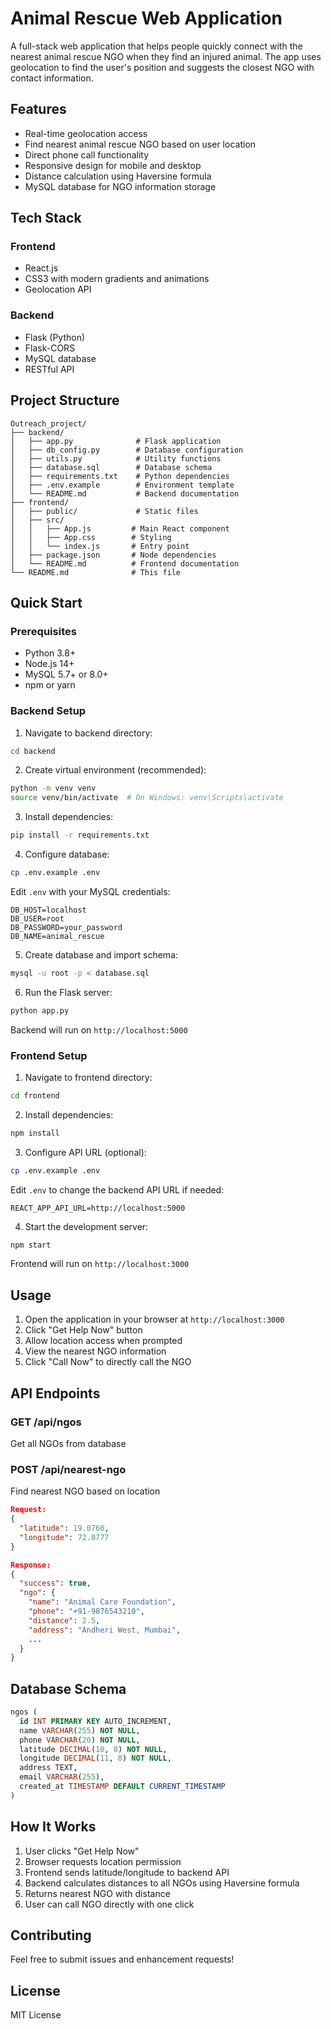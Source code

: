 # Animal Rescue Web Application

A full-stack web application that helps people quickly connect with the nearest animal rescue NGO when they find an injured animal. The app uses geolocation to find the user's position and suggests the closest NGO with contact information.

## Features

- Real-time geolocation access
- Find nearest animal rescue NGO based on user location
- Direct phone call functionality
- Responsive design for mobile and desktop
- Distance calculation using Haversine formula
- MySQL database for NGO information storage

## Tech Stack

### Frontend
- React.js
- CSS3 with modern gradients and animations
- Geolocation API

### Backend
- Flask (Python)
- Flask-CORS
- MySQL database
- RESTful API

## Project Structure

```
Outreach_project/
├── backend/
│   ├── app.py              # Flask application
│   ├── db_config.py        # Database configuration
│   ├── utils.py            # Utility functions
│   ├── database.sql        # Database schema
│   ├── requirements.txt    # Python dependencies
│   ├── .env.example        # Environment template
│   └── README.md           # Backend documentation
├── frontend/
│   ├── public/             # Static files
│   ├── src/
│   │   ├── App.js         # Main React component
│   │   ├── App.css        # Styling
│   │   └── index.js       # Entry point
│   ├── package.json       # Node dependencies
│   └── README.md          # Frontend documentation
└── README.md              # This file
```

## Quick Start

### Prerequisites

- Python 3.8+
- Node.js 14+
- MySQL 5.7+ or 8.0+
- npm or yarn

### Backend Setup

1. Navigate to backend directory:
```bash
cd backend
```

2. Create virtual environment (recommended):
```bash
python -m venv venv
source venv/bin/activate  # On Windows: venv\Scripts\activate
```

3. Install dependencies:
```bash
pip install -r requirements.txt
```

4. Configure database:
```bash
cp .env.example .env
```

Edit `.env` with your MySQL credentials:
```
DB_HOST=localhost
DB_USER=root
DB_PASSWORD=your_password
DB_NAME=animal_rescue
```

5. Create database and import schema:
```bash
mysql -u root -p < database.sql
```

6. Run the Flask server:
```bash
python app.py
```

Backend will run on `http://localhost:5000`

### Frontend Setup

1. Navigate to frontend directory:
```bash
cd frontend
```

2. Install dependencies:
```bash
npm install
```

3. Configure API URL (optional):
```bash
cp .env.example .env
```

Edit `.env` to change the backend API URL if needed:
```
REACT_APP_API_URL=http://localhost:5000
```

4. Start the development server:
```bash
npm start
```

Frontend will run on `http://localhost:3000`

## Usage

1. Open the application in your browser at `http://localhost:3000`
2. Click "Get Help Now" button
3. Allow location access when prompted
4. View the nearest NGO information
5. Click "Call Now" to directly call the NGO

## API Endpoints

### GET /api/ngos
Get all NGOs from database

### POST /api/nearest-ngo
Find nearest NGO based on location
```json
Request:
{
  "latitude": 19.0760,
  "longitude": 72.8777
}

Response:
{
  "success": true,
  "ngo": {
    "name": "Animal Care Foundation",
    "phone": "+91-9876543210",
    "distance": 2.5,
    "address": "Andheri West, Mumbai",
    ...
  }
}
```

## Database Schema

```sql
ngos (
  id INT PRIMARY KEY AUTO_INCREMENT,
  name VARCHAR(255) NOT NULL,
  phone VARCHAR(20) NOT NULL,
  latitude DECIMAL(10, 8) NOT NULL,
  longitude DECIMAL(11, 8) NOT NULL,
  address TEXT,
  email VARCHAR(255),
  created_at TIMESTAMP DEFAULT CURRENT_TIMESTAMP
)
```

## How It Works

1. User clicks "Get Help Now"
2. Browser requests location permission
3. Frontend sends latitude/longitude to backend API
4. Backend calculates distances to all NGOs using Haversine formula
5. Returns nearest NGO with distance
6. User can call NGO directly with one click

## Contributing

Feel free to submit issues and enhancement requests!

## License

MIT License
